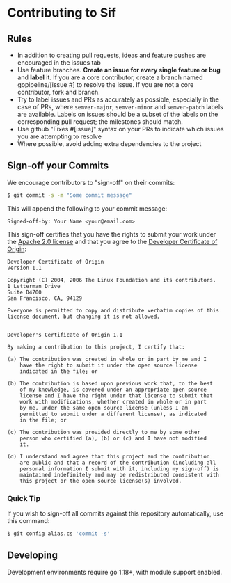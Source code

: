 # Contributing to Sif

## Rules

- In addition to creating pull requests, ideas and feature pushes are encouraged in the issues tab
- Use feature branches. **Create an issue for every single feature or bug** and **label** it. If you are a core contributor, create a branch named gopipeline/[issue #] to resolve the issue. If you are not a core contributor, fork and branch.
- Try to label issues and PRs as accurately as possible, especially in the case of PRs, where `semver-major`, `semver-minor` and `semver-patch` labels are available. Labels on issues should be a subset of the labels on the corresponding pull request; the milestones should match.
- Use github "Fixes #[issue]" syntax on your PRs to indicate which issues you are attempting to resolve
- Where possible, avoid adding extra dependencies to the project

## Sign-off your Commits

We encourage contributors to "sign-off" on their commits:

```bash
$ git commit -s -m "Some commit message"
```

This will append the following to your commit message:

```
Signed-off-by: Your Name <your@email.com>
```

This sign-off certifies that you have the rights to submit your work under the [Apache 2.0 license](https://opensource.org/licenses/Apache-2.0) and that you agree to the [Developer Certificate of Origin](http://developercertificate.org/):

```
Developer Certificate of Origin
Version 1.1

Copyright (C) 2004, 2006 The Linux Foundation and its contributors.
1 Letterman Drive
Suite D4700
San Francisco, CA, 94129

Everyone is permitted to copy and distribute verbatim copies of this
license document, but changing it is not allowed.


Developer's Certificate of Origin 1.1

By making a contribution to this project, I certify that:

(a) The contribution was created in whole or in part by me and I
    have the right to submit it under the open source license
    indicated in the file; or

(b) The contribution is based upon previous work that, to the best
    of my knowledge, is covered under an appropriate open source
    license and I have the right under that license to submit that
    work with modifications, whether created in whole or in part
    by me, under the same open source license (unless I am
    permitted to submit under a different license), as indicated
    in the file; or

(c) The contribution was provided directly to me by some other
    person who certified (a), (b) or (c) and I have not modified
    it.

(d) I understand and agree that this project and the contribution
    are public and that a record of the contribution (including all
    personal information I submit with it, including my sign-off) is
    maintained indefinitely and may be redistributed consistent with
    this project or the open source license(s) involved.
```

### Quick Tip

If you wish to sign-off all commits against this repository automatically, use this command:

```bash
$ git config alias.cs 'commit -s'
```

## Developing

Development environments require go 1.18+, with module support enabled.
